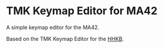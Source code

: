 TMK Keymap Editor for MA42
==========================

A simple keymap editor for the MA42.

Based on the TMK Keymap Editor for the [HHKB](http://www.tmk-kbd.com/tmk_keyboard/editor/hhkb/index.html).